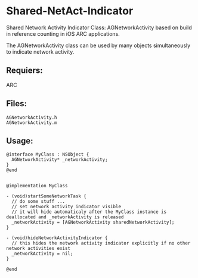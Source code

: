 Shared-NetAct-Indicator
=======================

Shared Network Activity Indicator Class: AGNetworkActivity based on build in reference counting in iOS ARC applications.<p>
The AGNetworkActivity class can be used by many objects simultaneously to indicate network activity.

Requiers:
---------
ARC

Files:
------

    AGNetworkActivity.h
    AGNetworkActivity.m

Usage:
------

    @interface MyClass : NSObject {
      AGNetworkActivity* _networkActivity;
    }
    @end


    @implementation MyClass

    - (void)startSomeNetworkTask {
      // do some stuff ...
      // set network activity indicator visible
      // it will hide automaticaly after the MyClass instance is deallocated and _networkActivity is released
      _networkActivity = [AGNetworkActivity sharedNetworkActivity];
    }
    
    - (void)hideNetworkActivityIndicator {
      // this hides the network activity indicator explicitly if no other network activities exist
      _networkActivity = nil;
    }

    @end
